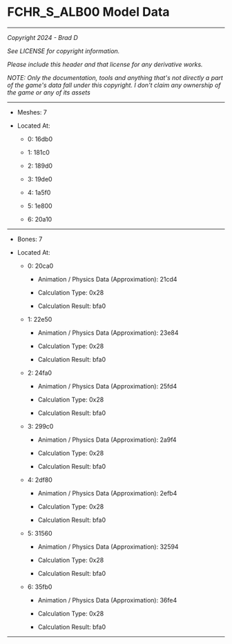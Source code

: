 # FCHR_S_ALB00 Model Data

---

*Copyright 2024 - Brad D*

*See LICENSE for copyright information.*

*Please include this header and that license for any derivative works.*

*NOTE: Only the documentation, tools and anything that's not directly a part of the game's data fall under this copyright. I don't claim any ownership of the game or any of its assets*

---

* Meshes: 7

* Located At:

  * 0: 16db0

  * 1: 181c0

  * 2: 189d0

  * 3: 19de0

  * 4: 1a5f0

  * 5: 1e800

  * 6: 20a10

---

* Bones: 7

* Located At:

  * 0: 20ca0

    * Animation / Physics Data (Approximation): 21cd4

    * Calculation Type: 0x28

    * Calculation Result: bfa0

  * 1: 22e50

    * Animation / Physics Data (Approximation): 23e84

    * Calculation Type: 0x28

    * Calculation Result: bfa0

  * 2: 24fa0

    * Animation / Physics Data (Approximation): 25fd4

    * Calculation Type: 0x28

    * Calculation Result: bfa0

  * 3: 299c0

    * Animation / Physics Data (Approximation): 2a9f4

    * Calculation Type: 0x28

    * Calculation Result: bfa0

  * 4: 2df80

    * Animation / Physics Data (Approximation): 2efb4

    * Calculation Type: 0x28

    * Calculation Result: bfa0

  * 5: 31560

    * Animation / Physics Data (Approximation): 32594

    * Calculation Type: 0x28

    * Calculation Result: bfa0

  * 6: 35fb0

    * Animation / Physics Data (Approximation): 36fe4

    * Calculation Type: 0x28

    * Calculation Result: bfa0

---

